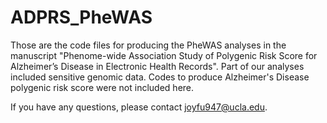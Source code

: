 # ADPRS_PheWAS
Those are the code files for producing the PheWAS analyses in the manuscript 
"Phenome-wide Association Study of Polygenic Risk Score for Alzheimer’s Disease in Electronic Health Records". 
Part of our analyses included sensitive genomic data. Codes to produce Alzheimer's Disease polygenic risk score were not included here.

If you have any questions, please contact joyfu947@ucla.edu.
